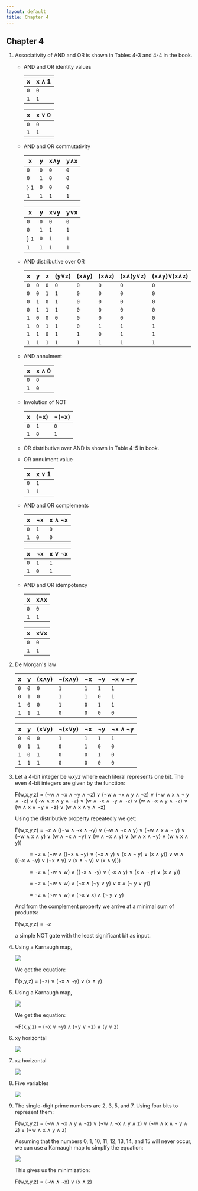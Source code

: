 ```yaml
---
layout: default
title: Chapter 4
---
```


## Chapter 4

1.  Associativity of AND and OR is shown in Tables 4-3 and 4-4 in the book.

    - AND and OR identity values
  
      |  x  | x &and; 1 |
      |-----|-----------|
      | `0` |    `0`    |
      | `1` |    `1`    |

      |  x  | x &or; 0  |
      |-----|-----------|
      | `0` |    `0`    |
      | `1` |    `1`    |

    - AND and OR commutativity

        |  x  |  y  | x&and;y | y&and;x |
        |-----|-----|---------|---------|
        | `0` | `0` |   `0`   |   `0`   |
        | `0` | `1` |   `0`   |   `0`   |
        } `1` | `0` |   `0`   |   `0`   |
        | `1` | `1` |   `1`   |   `1`   |

        |  x  |  y  | x&or;y  | y&or;x  |
        |-----|-----|---------|---------|
        | `0` | `0` |   `0`   |   `0`   |
        | `0` | `1` |   `1`   |   `1`   |
        } `1` | `0` |   `1`   |   `1`   |
        | `1` | `1` |   `1`   |   `1`   |

    -  AND distributive over OR

          |  x  |  y  |  z  | (y&or;z) | (x&and;y) | (x&and;z) | (x&and;(y&or;z) | (x&and;y)&or;(x&and;z) |
          |-----|-----|-----|----------|-----------|-----------|-----------------|------------------------|
          | `0` | `0` | `0` |   `0`    |    `0`    |    `0`    |     `0`         |           `0`          |    
          | `0` | `0` | `1` |   `1`    |    `0`    |    `0`    |     `0`         |           `0`          |
          | `0` | `1` | `0` |   `1`    |    `0`    |    `0`    |     `0`         |           `0`          |
          | `0` | `1` | `1` |   `1`    |    `0`    |    `0`    |     `0`         |           `0`          |
          | `1` | `0` | `0` |   `0`    |    `0`    |    `0`    |     `0`         |           `0`          |
          | `1` | `0` | `1` |   `1`    |    `0`    |    `1`    |     `1`         |           `1`          |
          | `1` | `1` | `0` |   `1`    |    `1`    |    `0`    |     `1`         |           `1`          |
          | `1` | `1` | `1` |   `1`    |    `1`    |    `1`    |     `1`         |           `1`          |

    - AND annulment

        |  x  | x &and; 0 |
        |-----|-----------|
        | `0` |    `0`    |
        | `1` |    `0`    |
        
    - Involution of NOT
        
        |  x  | (&not;x) | &not;(&not;x) |
        |-----|----------|---------------|
        | `0` |    `1`   |      `0`      |
        | `1` |    `0`   |      `1`      |

    - OR distributive over AND is shown in Table 4-5 in book.

    - OR annulment value

        |  x  | x &or; 1  |
        |-----|-----------|
        | `0` |    `1`    |
        | `1` |    `1`    |

    - AND and OR complements

        |  x  | &not;x | x &and; &not;x |
        |-----|--------|----------------|
        | `0` |  `1`   |      `0`       |
        | `1` |  `0`   |      `0`       |

        |  x  | &not;x | x &or; &not;x |
        |-----|--------|----------------|
        | `0` |  `1`   |      `1`       |
        | `1` |  `0`   |      `1`       |

    - AND and OR idempotency

        |  x  | x&and;x |
        |-----|---------|
        | `0` |   `0`   |
        | `1` |   `1`   |

        |  x  | x&or;x  |
        |-----|---------|
        | `0` |   `0`   |
        | `1` |   `1`   |

2.  De Morgan's law

    |  x  |  y  |  (x&and;y)  | &not;(x&and;y) | &not;x | &not;y | &not;x &or; &not;y |
    |-----|-----|-------------|----------------|--------|--------|--------------------|
    | `0` | `0` |     `0`     |      `1`       |   `1`  |   `1`  |       `1`          |    
    | `0` | `1` |     `0`     |      `1`       |   `1`  |   `0`  |       `1`          |
    | `1` | `0` |     `0`     |      `1`       |   `0`  |   `1`  |       `1`          |
    | `1` | `1` |     `1`     |      `0`       |   `0`  |   `0`  |       `0`          |

    |  x  |  y  |  (x&or;y)  | &not;(x&or;y) | &not;x | &not;y | &not;x &and; &not;y |
    |-----|-----|------------|---------------|--------|--------|---------------------|
    | `0` | `0` |     `0`    |      `1`      |   `1`  |   `1`  |        `1`          |    
    | `0` | `1` |     `1`    |      `0`      |   `1`  |   `0`  |        `0`          |
    | `1` | `0` |     `1`    |      `0`      |   `0`  |   `1`  |        `0`          |
    | `1` | `1` |     `1`    |      `0`      |   `0`  |   `0`  |        `0`          |

3. Let a 4-bit integer be *wxyz* where each literal represents one bit. The even 4-bit integers are given by the function:

   F(w,x,y,z) = (&not;w &and; &not;x &and; &not;y &and; &not;z)
    &or; (&not;w &and; &not;x &and; y &and; &not;z)
    &or; (&not;w &and; x &and; &not; y &and; &not;z)
    &or; (&not;w &and; x &and; y &and; &not;z)
    &or; (w &and; &not;x &and; &not;y &and; &not;z)
    &or; (w &and; &not;x &and; y &and; &not;z)
    &or; (w &and; x &and; &not;y &and; &not;z)
    &or; (w &and; x &and; y &and; &not;z)
      
   Using the distributive property repeatedly we get:

   F(w,x,y,z) = &not;z &and; 
    ((&not;w &and; &not;x &and; &not;y)
    &or; (&not;w &and; &not;x &and; y)
    &or; (&not;w &and; x &and; &not; y)
    &or; (&not;w &and; x &and; y)
    &or; (w &and; &not;x &and; &not;y)
    &or; (w &and; &not;x &and; y)
    &or; (w &and; x &and; &not;y)
    &or; (w &and; x &and; y))

    &nbsp;&nbsp;&nbsp;&nbsp;&nbsp;&nbsp;&nbsp;&nbsp;&nbsp;&nbsp;= &not;z &and;
    (&not;w &and;
    ((&not;x &and; &not;y)
    &or; (&not;x &and; y)
    &or; (x &and; &not; y)
    &or; (x &and; y))
    &or; w &and;
    ((&not;x &and; &not;y)
    &or; (&not;x &and; y)
    &or; (x &and; &not; y)
    &or; (x &and; y)))

    &nbsp;&nbsp;&nbsp;&nbsp;&nbsp;&nbsp;&nbsp;&nbsp;&nbsp;&nbsp;= &not;z &and; (&not;w &or; w) &and; ((&not;x &and; &not;y) &or; (&not;x &and; y) &or; (x &and; &not; y) &or; (x &and; y))
    
    &nbsp;&nbsp;&nbsp;&nbsp;&nbsp;&nbsp;&nbsp;&nbsp;&nbsp;&nbsp;= &not;z &and; (&not;w &or; w) &and; (&not;x &and; (&not;y &or; y) &or; x &and; (&not; y &or; y))
    
    &nbsp;&nbsp;&nbsp;&nbsp;&nbsp;&nbsp;&nbsp;&nbsp;&nbsp;&nbsp;= &not;z &and; (&not;w &or; w) &and; (&not;x &or; x) &and; (&not; y &or; y)

   And from the complement property we arrive at a minimal sum of products:

   F(w,x,y,z) = &not;z

   a simple NOT gate with the least significant bit as input.

4. Using a Karnaugh map,

   ![](./assets/images/ch_04/Kmap_4_4.svg)

   We get the equation:

   F(x,y,z) = (&not;z) &or; (&not;x &and; &not;y)
      &or; (x &and; y)

5. Using a Karnaugh map,

   ![](./assets/images/ch_04/Kmap_4_5.svg)

   We get the equation:

    &not;F(x,y,z) = (&not;x &or; &not;y)
      &and; (&not;y &or; &not;z)
      &and; (y &or; z)

6. xy horizontal

   ![](./assets/images/ch_04/Kmap_4_6.svg)
7. xz horizontal

   ![](./assets/images/ch_04/Kmap_4_7.svg)
8. Five variables

   ![](./assets/images/ch_04/Kmap_4_8.svg)
9. The single-digit prime numbers are 2, 3, 5, and 7. Using four bits to represent them:
    
    F(w,x,y,z) = (&not;w &and; &not;x &and; y &and; &not;z) 
        &or; (&not;w &and; &not;x &and; y &and; z)
        &or; (&not;w &and; x &and; &not; y &and; z)
        &or; (&not;w &and; x &and; y &and; z)

    Assuming that the numbers 0, 1, 10, 11, 12, 13, 14, and 15 will never occur, we can use a Karnaugh map to simplfy the equation:

   ![](./assets/images/ch_04/Kmap_4_9.svg)

   This gives us the minimization:

    F(w,x,y,z) = (&not;w &and; &not;x) &or; (x &and; z)
